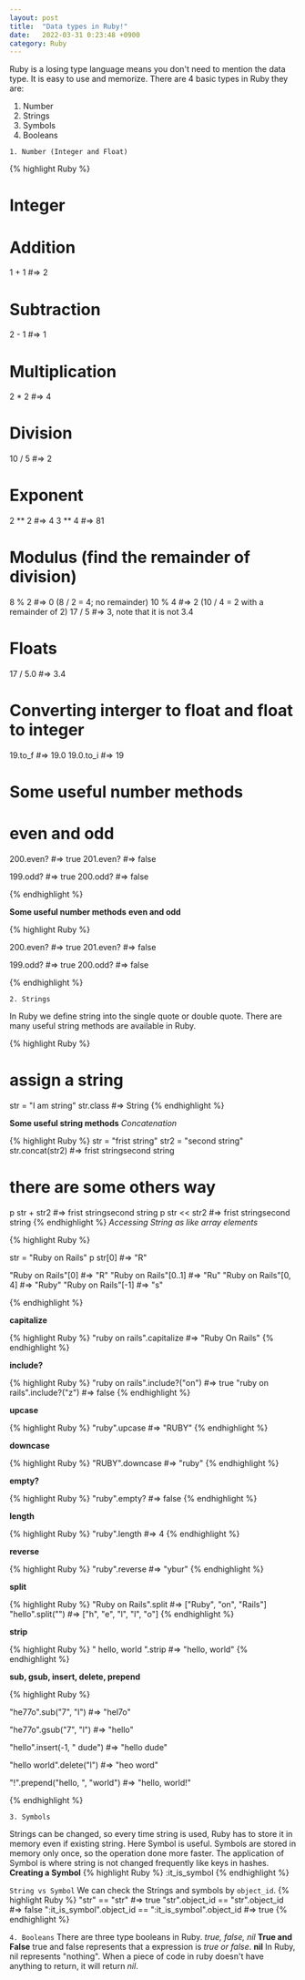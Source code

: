```yaml
---
layout: post
title:  "Data types in Ruby!"
date:   2022-03-31 0:23:48 +0900
category: Ruby
---
```

Ruby is a losing type language means you don't need to mention the data type. It is easy to use and memorize. 
There are 4 basic types in Ruby they are:

 1. Number
 2. Strings
 3. Symbols
 4. Booleans


`1. Number (Integer and Float)`

{% highlight Ruby %}
# Integer
# Addition
1 + 1   #=> 2

# Subtraction
2 - 1   #=> 1

# Multiplication
2 * 2   #=> 4

# Division
10 / 5  #=> 2

# Exponent
2 ** 2  #=> 4
3 ** 4  #=> 81

# Modulus (find the remainder of division)
8 % 2   #=> 0  (8 / 2 = 4; no remainder)
10 % 4  #=> 2  (10 / 4 = 2 with a remainder of 2)
17 / 5  #=> 3, note that it is not 3.4

# Floats
17 / 5.0 #=> 3.4 

# Converting interger to float and float to integer
19.to_f #=> 19.0
19.0.to_i #=> 19

# Some useful number methods
# even and odd
200.even? #=> true
201.even? #=> false

199.odd? #=> true
200.odd? #=> false

{% endhighlight %}

**Some useful number methods**
**even and odd**

{% highlight Ruby %}

200.even? #=> true
201.even? #=> false

199.odd? #=> true
200.odd? #=> false

{% endhighlight %}

`2. Strings`

In Ruby we define string into the single quote or double quote. There are many useful string methods are available in Ruby.

{% highlight Ruby %}
# assign a string
str = "I am string"
str.class #=> String
{% endhighlight %}

**Some useful string methods**
*Concatenation*

{% highlight Ruby %}
str = "frist string"
str2 = "second string"
str.concat(str2) #=> frist stringsecond string
# there are some others way
p str + str2 #=> frist stringsecond string
p str << str2 #=> frist stringsecond string
{% endhighlight %}
*Accessing String as like array elements*

{% highlight Ruby %}

str = "Ruby on Rails"
p str[0] #=> "R"

"Ruby on Rails"[0]      #=> "R"
"Ruby on Rails"[0..1]   #=> "Ru"
"Ruby on Rails"[0, 4]   #=> "Ruby"
"Ruby on Rails"[-1]   #=> "s"

{% endhighlight %}

**capitalize**

{% highlight Ruby %}
"ruby on rails".capitalize #=> "Ruby On Rails"
{% endhighlight %}

**include?**

{% highlight Ruby %}
"ruby on rails".include?("on")  #=> true
"ruby on rails".include?("z")   #=> false
{% endhighlight %}

**upcase**

{% highlight Ruby %}
"ruby".upcase  #=> "RUBY"
{% endhighlight %}

**downcase**

{% highlight Ruby %}
"RUBY".downcase  #=> "ruby"
{% endhighlight %}

**empty?**

{% highlight Ruby %}
"ruby".empty?  #=> false
{% endhighlight %}

**length**

{% highlight Ruby %}
"ruby".length  #=> 4
{% endhighlight %}

**reverse**

{% highlight Ruby %}
"ruby".reverse  #=> "ybur"
{% endhighlight %}

**split**

{% highlight Ruby %}
"Ruby on Rails".split  #=> ["Ruby", "on", "Rails"]
"hello".split("")    #=> ["h", "e", "l", "l", "o"]
{% endhighlight %}

**strip**

{% highlight Ruby %}
" hello, world   ".strip  #=> "hello, world"
{% endhighlight %}

**sub, gsub, insert, delete, prepend**

{% highlight Ruby %}

"he77o".sub("7", "l")           #=> "hel7o"

"he77o".gsub("7", "l")          #=> "hello"

"hello".insert(-1, " dude")     #=> "hello dude"

"hello world".delete("l")       #=> "heo word"

"!".prepend("hello, ", "world") #=> "hello, world!"

{% endhighlight %}

`3. Symbols`

Strings can be changed, so every time string is used, Ruby has to store it in memory even if existing string. Here Symbol is useful. Symbols are stored in memory only once, so the operation done more faster.
The application of Symbol is where string is not changed frequently like keys in hashes. 
**Creating a Symbol**
{% highlight Ruby %}
:it_is_symbol
{% endhighlight %}

`String vs Symbol`
We can check the Strings and symbols by `object_id`.
{% highlight Ruby %}
"str" == "str" #=> true
"str".object_id == "str".object_id #=> false
":it_is_symbol".object_id == ":it_is_symbol".object_id #=> true
{% endhighlight %}

`4. Booleans`
There are three type booleans in Ruby. *true, false, nil*
**True and False**
true and false represents that a expression is *true or false*.
**nil**
In Ruby, nil represents "nothing". When a piece of code in ruby doesn't have anything to return, it will return *nil*.



